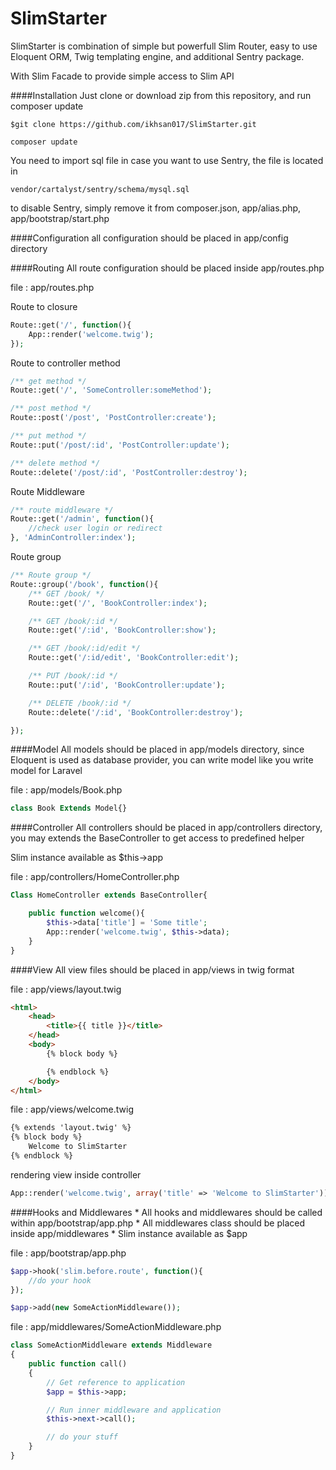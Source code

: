SlimStarter
===========

SlimStarter is combination of simple but powerfull Slim Router, easy to use Eloquent ORM, Twig templating engine, 
and additional Sentry package.

With Slim Facade to provide simple access to Slim API

####Installation
Just clone or download zip from this repository, and run composer update

```
$git clone https://github.com/ikhsan017/SlimStarter.git
```

```
composer update
```

You need to import sql file in case you want to use Sentry, the file is located in

    vendor/cartalyst/sentry/schema/mysql.sql

to disable Sentry, simply remove it from composer.json, app/alias.php, app/bootstrap/start.php


####Configuration
all configuration should be placed in app/config directory

####Routing
All route configuration should be placed inside app/routes.php

file : app/routes.php

Route to closure
```php
Route::get('/', function(){
    App::render('welcome.twig');
});
```

Route to controller method
```php
/** get method */
Route::get('/', 'SomeController:someMethod');

/** post method */
Route::post('/post', 'PostController:create');

/** put method */
Route::put('/post/:id', 'PostController:update');

/** delete method */
Route::delete('/post/:id', 'PostController:destroy');
```

Route Middleware
```php
/** route middleware */
Route::get('/admin', function(){
    //check user login or redirect
}, 'AdminController:index');
```

Route group
```php
/** Route group */
Route::group('/book', function(){
    /** GET /book/ */
    Route::get('/', 'BookController:index');

    /** GET /book/:id */
    Route::get('/:id', 'BookController:show');

    /** GET /book/:id/edit */
    Route::get('/:id/edit', 'BookController:edit');

    /** PUT /book/:id */
    Route::put('/:id', 'BookController:update');

    /** DELETE /book/:id */
    Route::delete('/:id', 'BookController:destroy');

});
```

####Model
All models should be placed in app/models directory, since Eloquent is used as database provider, 
you can write model like you write model for Laravel

file : app/models/Book.php
```php
class Book Extends Model{}
```

####Controller
All controllers should be placed in app/controllers directory, you may extends the BaseController to get access to predefined helper

Slim instance available as $this->app

file : app/controllers/HomeController.php
```php
Class HomeController extends BaseController{

    public function welcome(){
        $this->data['title'] = 'Some title';
        App::render('welcome.twig', $this->data);
    }
}
```

####View
All view files should be placed in app/views in twig format

file : app/views/layout.twig
```html
<html>
    <head>
        <title>{{ title }}</title>
    </head>
    <body>
        {% block body %}

        {% endblock %}
    </body>
</html>
```

file : app/views/welcome.twig
```html
{% extends 'layout.twig' %}
{% block body %}
    Welcome to SlimStarter
{% endblock %}

```

rendering view inside controller
```php
App::render('welcome.twig', array('title' => 'Welcome to SlimStarter'));
```

####Hooks and Middlewares
    * All hooks and middlewares should be called within app/bootstrap/app.php
    * All middlewares class should be placed inside app/middlewares
    * Slim instance available as $app

file : app/bootstrap/app.php
```php
$app->hook('slim.before.route', function(){
    //do your hook
});

$app->add(new SomeActionMiddleware());
```

file : app/middlewares/SomeActionMiddleware.php
```php
class SomeActionMiddleware extends Middleware
{
    public function call()
    {
        // Get reference to application
        $app = $this->app;

        // Run inner middleware and application
        $this->next->call();

        // do your stuff
    }
}
```
